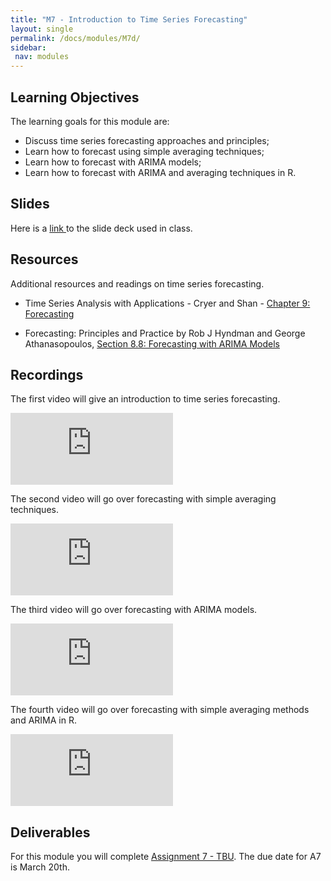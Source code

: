 ```yaml
---
title: "M7 - Introduction to Time Series Forecasting"
layout: single
permalink: /docs/modules/M7d/
sidebar:
 nav: modules
---
```


## Learning Objectives

The learning goals for this module are:

* Discuss time series forecasting approaches and principles; <br>
* Learn how to forecast using simple averaging techniques; <br>
* Learn how to forecast with ARIMA models; <br>
* Learn how to forecast with ARIMA and averaging techniques in R. <br>


## Slides

Here is a <a href="/docs/modules/PPTS/TSA_M7_Intro_Forecasting.pdf" > link </a> to the slide deck used in class.

## Resources

Additional resources and readings on time series forecasting.

*  Time Series Analysis with Applications - Cryer and Shan - <a href="/docs/modules/readings/M7_TSA-cryer-ch9.pdf" > Chapter 9: Forecasting </a> <br>

* Forecasting: Principles and Practice by Rob J Hyndman and George Athanasopoulos, [Section 8.8: Forecasting with ARIMA Models](https://otexts.com/fpp2/arima-forecasting.html)

## Recordings

The first video will give an introduction to time series forecasting. <br>
<iframe width="260" height="115" src="https://www.youtube.com/embed/9w5MQDchk0Q" title="YouTube video player" frameborder="0" allow="accelerometer; autoplay; clipboard-write; encrypted-media; gyroscope; picture-in-picture; web-share" allowfullscreen></iframe>

The second video will go over forecasting with simple averaging techniques. <br>

<iframe width="260" height="115" src="https://www.youtube.com/embed/jzP_5XcvgbA" title="YouTube video player" frameborder="0" allow="accelerometer; autoplay; clipboard-write; encrypted-media; gyroscope; picture-in-picture; web-share" allowfullscreen></iframe>

The third video will go over forecasting with ARIMA models. <br>

<iframe width="260" height="115" src="https://www.youtube.com/embed/zBjyYygFp1A" title="YouTube video player" frameborder="0" allow="accelerometer; autoplay; clipboard-write; encrypted-media; gyroscope; picture-in-picture; web-share" allowfullscreen></iframe>

The fourth video will go over forecasting with simple averaging methods and ARIMA in R. <br>

<iframe width="260" height="115" src="https://www.youtube.com/embed/gp05zojTvWk" title="YouTube video player" frameborder="0" allow="accelerometer; autoplay; clipboard-write; encrypted-media; gyroscope; picture-in-picture; web-share" allowfullscreen></iframe>


## Deliverables

For this module you will complete [Assignment 7 - TBU](). The due date for A7 is March 20th.
